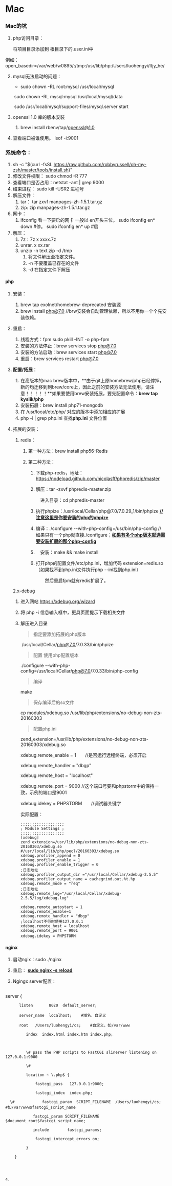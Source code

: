 # Mac

### Mac的坑

1. php访问目录：

   将项目目录添加到 根目录下的.user.ini中

​        例如：open_basedir=/var/web/w0895/:/tmp:/usr/lib/php:/Users/luohengyi/ltjy_he/

2. mysql无法启动的问题：

   - sudo chown -RL root:mysql /usr/local/mysql

   ​       sudo chown -RL mysql:mysql /usr/local/mysql/data

   ​       sudo /usr/local/mysql/support-files/mysql.server   start

3. openssl 1.0 库的版本安装

   1. brew install rbenv/tap/openssl@1.0

4. 查看端口被谁使用。 lsof -i:9001   

### 系统命令：

1. sh -c "$(curl -fsSL https://raw.github.com/robbyrussell/oh-my-zsh/master/tools/install.sh)"
2. 修改文件权限： sudo chmod -R 777
3. 查看端口是否占用：netstat -ant | grep 9000
4. 结束进程： sudo kill -USR2 进程号
5. 解压文件：
   1. tar： tar zxvf manpages-zh-1.5.1.tar.gz
   2. zip:  zip manpages-zh-1.5.1.tar.gz
6. 网卡：
   1. ifconfig 看一下要启的网卡 一般以 en开头三位。
      sudo ifconfig en* down #停。
      sudo ifconfig en* up #启
7. 解压：
   1. 7z：7z x xxxx.7z
   2. unrar. x xx.rar
   3. unzip -n text.zip -d /tmp 
      1. 将文件解压至指定文件。
      2. -n 不要覆盖已存在的文件 
      3. -d 在指定文件下解压

#### php

1. 安装：

   1. brew tap exolnet/homebrew-deprecated 安装源
   2. brew install php@7.0  //brw安装会自动管理依赖，所以不用你一个个先安装依赖。

2. 重启：

   1. 线程方式：fpm sudo pkill -INT -o php-fpm
   2. 安装的方法停止：brew services stop php@7.0
   3. 安装的方法启动：brew services start php@7.0
   4. 重启：brew services restart php@7.0

3. **配置/拓展**：

   1. 在高版本的mac  brew版本中，**由于git上原homebrew/php已经停掉，新的均迁移到到brew/core上，因此之前的安装方法无法使用，请注意！！！！！**如果要使用brew安装拓展，要先配置命令：**brew tap kyslik/php** 
   2. 安装拓展：brew install php71-mongodb 
   3. 在 /usr/local/etc/php/ 对应的版本中添加相应的扩展
   4. php -i | grep php.ini 查找**php.ini** 文件位置

4. 拓展的安装：

   1. redis：

      1. 第一种方法：brew install php56-Redis

      2. 第二种方法：

         1. 下载php-redis，地址：https://nodeload.github.com/nicolasff/phpredis/zip/master

         2. 解压：tar -zxvf phpredis-master.zip

            　进入目录：cd phpredis-master

         3. 执行phpize：/usr/local/Cellar/php\@7.0/7.0.29_1/bin/phpize   **<u>// 注意这里是你要安装的php的phpize</u>**

         4. 编译：./configure --with-php-config=/usr/bin/php-config  // 如果只有一个php就直接./configure；**<u>如果有多个php版本就选需要安装扩展的那个php-config</u>**

         5. 　安装：make && make install

         6. 打开php的配置文件/etc/php.ini，增加代码 extension=redis.so （如果找不到php.ini文件执行php --ini找到php.ini）

            　　然后重启fpm就有redis扩展了。

   2.x-debug

   1. 进入网站 https://xdebug.org/wizard 

   2. 将 php -i 信息输入框中，更具页面提示下载相关文件

   3. 解压进入目录

      >指定要添加拓展的php版本 

      ​	/usr/local/Cellar/php@7.0/7.0.33/bin/phpize

      > 配置 使用php配置版本 

        ./configure --with-php-config=/usr/local/Cellar/php@7.0/7.0.33/bin/php-config

      > 编译

        make

      > 保存编译后的so文件

      cp modules/xdebug.so /usr/lib/php/extensions/no-debug-non-zts-20160303

      > 配置php.ini

      zend_extension=/usr/lib/php/extensions/no-debug-non-zts-20160303/xdebug.so

      xdebug.remote_enable = 1　　//是否运行远程终端，必须开启

      xdebug.remote_handler = "dbgp"

      xdebug.remote_host = "localhost"

      xdebug.remote_port = 9000 //这个端口号要和phpstorm中的保持一致，示例的端口是9001

      xdebug.idekey = PHPSTORM　　//调试器关键字
      
      实际配置：
      
      ```
      ;;;;;;;;;;;;;;;;;;;
      ; Module Settings ;
      ;;;;;;;;;;;;;;;;;;;
      [xdebug]
      zend_extension=/usr/lib/php/extensions/no-debug-non-zts-20160303/xdebug.so
      #/usr/local/lib/php/pecl/20160303/xdebug.so
      xdebug.profiler_append = 0
      xdebug.profiler_enable = 1
      xdebug.profiler_enable_trigger = 0
      ;日志地址
      xdebug.profiler_output_dir ="/usr/local/Cellar/xdebug-2.5.5"
      xdebug.profiler_output_name = cachegrind.out.%t.%p
      xdebug.remote_mode = "req"
      ;日志地址
      xdebug.remote_log="/usr/local/Cellar/xdebug-2.5.5/log/xdebug.log"
      
      xdebug.remote_autostart = 1
      xdebug.remote_enable=1
      xdebug.remote_handler = "dbgp"
      ;localhost不行时使用127.0.0.1
      xdebug.remote_host = localhost
      xdebug.remote_port = 9001
      xdebug.idekey = PHPSTORM　
      ```
      
      



#### nginx

1. 启动ngix：sudo ./nginx

2. 重启： **<u>sudo nginx -s reload</u>**

3. Ngingx server配置：

   ```
 server {
   
          listen       8020  default_server;
   
          server_name  localhost;    #域名，自定义
   
          root   /Users/luohengyi/cs;    #自定义，如/var/www
   
             index  index.html index.htm index.php;
   
   
   
             \# pass the PHP scripts to FastCGI slinerver listening on 127.0.0.1:9000
   
             \#
   
             location ~ \.php$ {
   
                 fastcgi_pass   127.0.0.1:9000;
   
                 fastcgi_index  index.php;
   
      \#            fastcgi_param  SCRIPT_FILENAME  /Users/luohengyi/cs;   #如/var/www$fastcgi_script_name
   
                fastcgi_param SCRIPT_FILENAME $document_root$fastcgi_script_name;
   
                include        fastcgi_params;
   
                 fastcgi_intercept_errors on;
   
             }
   
        }
   ```
   
   

4. 




